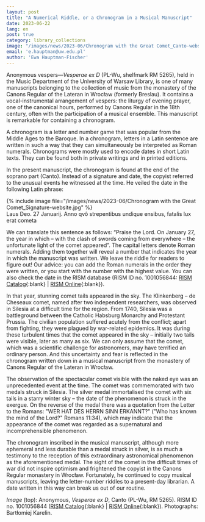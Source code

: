```yaml
---
layout: post
title: "A Numerical Riddle, or a Chronogram in a Musical Manuscript"
date: 2023-06-22
lang: en
post: true
category: library_collections
image: "/images/news/2023-06/Chronogram with the Great Comet_Canto-website.jpg"
email: 'e.hauptman@uw.edu.pl'
author: 'Ewa Hauptman-Fischer'
---
```


Anonymous vespers—_Vesperae ex D_ (PL-Wu, shelfmark RM 5265), held in the Music Department of the University of Warsaw Library, is one of many manuscripts belonging to the collection of music from the monastery of the Canons Regular of the Lateran in Wrocław (formerly Breslau). It contains a vocal-instrumental arrangement of vespers: the liturgy of evening prayer, one of the canonical hours, performed by Canons Regular in the 18th century, often with the participation of a musical ensemble. This manuscript is remarkable for containing a chronogram.   

A chronogram is a letter and number game that was popular from the Middle Ages to the Baroque. In a chronogram, letters in a Latin sentence are written in such a way that they can simultaneously be interpreted as Roman numerals. Chronograms were mostly used to encode dates in short Latin texts. They can be found both in private writings and in printed editions.  

In the present manuscript, the chronogram is found at the end of the soprano part (Canto). Instead of a signature and date, the copyist referred to the unusual events he witnessed at the time. He veiled the date in the following Latin phrase:  

{% include image file="/images/news/2023-06/Chronogram with the Great Comet_Signature-website.jpg" %}  
Laus Deo. 27 Januarij. Anno qvô strepentibus undique ensibus, fatalis lux erat cometa  

We can translate this sentence as follows: “Praise the Lord. On January 27, the year in which – with the clash of swords coming from everywhere – the unfortunate light of the comet appeared”.
The capital letters denote Roman numerals. Adding them together will reveal a number that indicates the year in which the manuscript was written.
We leave the riddle for readers to figure out! Our advice: you can add the Roman numerals in the order they were written, or you start with the number with the highest value. You can also check the date in the RISM database (RISM ID no. 1001056844: [RISM Catalog](https://opac.rism.info/search?id=1001056844&View=rism){:blank} \| [RISM Online](https://rism.online/sources/1001056844){:blank}).  

In that year, stunning comet tails appeared in the sky. The Klinkenberg – de Cheseaux comet, named after two independent researchers, was observed in Silesia at a difficult time for the region. From 1740, Silesia was a battleground between the Catholic Habsburg Monarchy and Protestant Prussia. The civilian population suffered acutely from the conflict; apart from fighting, they were plagued by war-related epidemics. It was during these turbulent times that the comet appeared in the sky – initially two tails were visible, later as many as six. We can only assume that the comet, which was a scientific challenge for astronomers, may have terrified an ordinary person. And this uncertainty and fear is reflected in the chronogram written down in a musical manuscript from the monastery of Canons Regular of the Lateran in Wrocław.  

The observation of the spectacular comet visible with the naked eye was an unprecedented event at the time. The comet was commemorated with two medals struck in Silesia. The silver medal immortalised the comet with six tails in a starry winter sky – the date of the phenomenon is struck in the exergue. On the reverse of the medal there was a quotation from the Letter to the Romans: "WER HAT DES HERRN SINN ERKANNT?" ("Who has known the mind of the Lord?" Romans 11:34), which may indicate that the appearance of the comet was regarded as a supernatural and incomprehensible phenomenon.  

The chronogram inscribed in the musical manuscript, although more ephemeral and less durable than a medal struck in silver, is as much a testimony to the reception of this extraordinary astronomical phenomenon as the aforementioned medal. The sight of the comet in the difficult times of war did not inspire optimism and frightened the copyist in the Canons Regular monastery in Wrocław. Fortunately, he continued to copy musical manuscripts, leaving the letter-number riddles to a present-day librarian. A date written in this way can break us out of our routine.  

_Image_ (top): Anonymous, _Vesperae ex D_, Canto (PL-Wu, RM 5265). RISM ID no. 1001056844 ([RISM Catalog](https://opac.rism.info/search?id=1001056844&View=rism){:blank} \| [RISM Online](https://rism.online/sources/1001056844){:blank}). Photographs: Bartłomiej Karelin.
